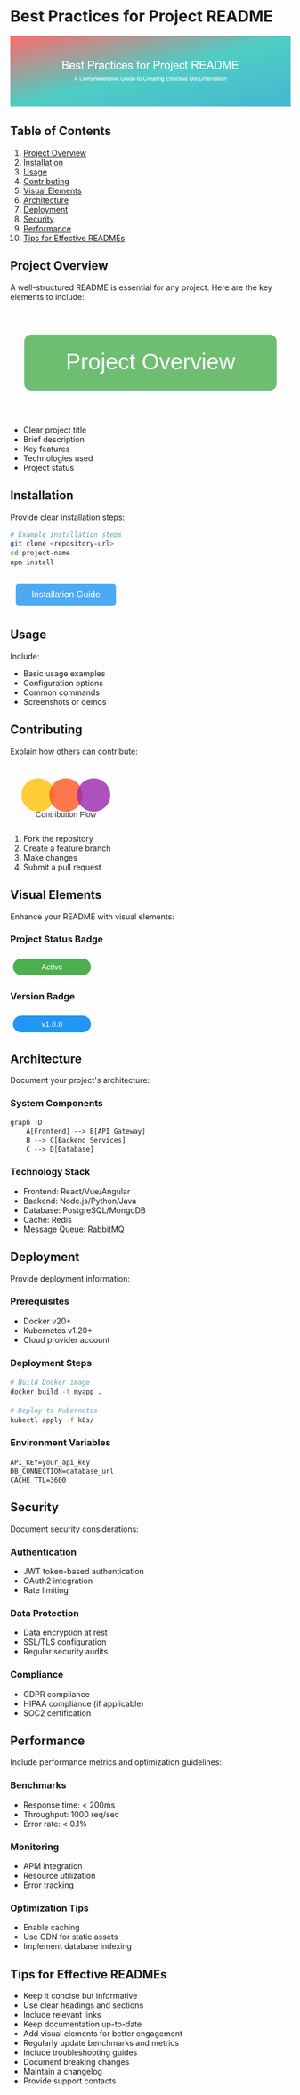 # Best Practices for Project README

![README Banner](images/readme-banner.png)

## Table of Contents
1. [Project Overview](#project-overview)
2. [Installation](#installation)
3. [Usage](#usage)
4. [Contributing](#contributing)
5. [Visual Elements](#visual-elements)
6. [Architecture](#architecture)
7. [Deployment](#deployment)
8. [Security](#security)
9. [Performance](#performance)
10. [Tips for Effective READMEs](#tips-for-effective-readmes)

## Project Overview
A well-structured README is essential for any project. Here are the key elements to include:


<svg width="200" height="60" viewBox="0 0 200 60" style="position: relative; width: 100%; left: 0; margin: 20px 0;">
  <rect x="10" y="10" width="180" height="40" rx="5" fill="#4CAF50" opacity="0.8"/>
  <text x="100" y="35" font-family="Arial" font-size="16" fill="white" text-anchor="middle">Project Overview</text>
</svg>

- Clear project title
- Brief description
- Key features
- Technologies used
- Project status

## Installation
Provide clear installation steps:

```bash
# Example installation steps
git clone <repository-url>
cd project-name
npm install
```

<div style="position: relative; width: 100%; left: 0; margin: 20px 0;">
<svg width="200" height="60" viewBox="0 0 200 60" style="display: block;">
  <rect x="10" y="10" width="180" height="40" rx="5" fill="#2196F3" opacity="0.8"/>
  <text x="100" y="35" font-family="Arial" font-size="16" fill="white" text-anchor="middle">Installation Guide</text>
</svg>
</div>

## Usage
Include:
- Basic usage examples
- Configuration options
- Common commands
- Screenshots or demos

## Contributing
Explain how others can contribute:

<div style="position: relative; width: 100%; left: 0; margin: 20px 0;">
<svg width="200" height="100" viewBox="0 0 200 100" style="display: block;">
  <circle cx="50" cy="50" r="30" fill="#FFC107" opacity="0.8"/>
  <circle cx="100" cy="50" r="30" fill="#FF5722" opacity="0.8"/>
  <circle cx="150" cy="50" r="30" fill="#9C27B0" opacity="0.8"/>
  <text x="100" y="90" font-family="Arial" font-size="14" fill="#333" text-anchor="middle">Contribution Flow</text>
</svg>
</div>

1. Fork the repository
2. Create a feature branch
3. Make changes
4. Submit a pull request

## Visual Elements
Enhance your README with visual elements:

### Project Status Badge
<div style="position: relative; width: 100%; left: 0; margin: 20px 0;">
<svg width="150" height="40" viewBox="0 0 150 40" style="display: block;">
  <rect x="5" y="5" width="140" height="30" rx="15" fill="#4CAF50"/>
  <text x="75" y="25" font-family="Arial" font-size="14" fill="white" text-anchor="middle">Active</text>
</svg>
</div>

### Version Badge
<div style="position: relative; width: 100%; left: 0; margin: 20px 0;">
<svg width="150" height="40" viewBox="0 0 150 40" style="display: block;">
  <rect x="5" y="5" width="140" height="30" rx="15" fill="#2196F3"/>
  <text x="75" y="25" font-family="Arial" font-size="14" fill="white" text-anchor="middle">v1.0.0</text>
</svg>
</div>

## Architecture
Document your project's architecture:

### System Components
```mermaid
graph TD
    A[Frontend] --> B[API Gateway]
    B --> C[Backend Services]
    C --> D[Database]
```

### Technology Stack
- Frontend: React/Vue/Angular
- Backend: Node.js/Python/Java
- Database: PostgreSQL/MongoDB
- Cache: Redis
- Message Queue: RabbitMQ

## Deployment
Provide deployment information:

### Prerequisites
- Docker v20+
- Kubernetes v1.20+
- Cloud provider account

### Deployment Steps
```bash
# Build Docker image
docker build -t myapp .

# Deploy to Kubernetes
kubectl apply -f k8s/
```

### Environment Variables
```env
API_KEY=your_api_key
DB_CONNECTION=database_url
CACHE_TTL=3600
```

## Security
Document security considerations:

### Authentication
- JWT token-based authentication
- OAuth2 integration
- Rate limiting

### Data Protection
- Data encryption at rest
- SSL/TLS configuration
- Regular security audits

### Compliance
- GDPR compliance
- HIPAA compliance (if applicable)
- SOC2 certification

## Performance
Include performance metrics and optimization guidelines:

### Benchmarks
- Response time: < 200ms
- Throughput: 1000 req/sec
- Error rate: < 0.1%

### Monitoring
- APM integration
- Resource utilization
- Error tracking

### Optimization Tips
- Enable caching
- Use CDN for static assets
- Implement database indexing

## Tips for Effective READMEs
- Keep it concise but informative
- Use clear headings and sections
- Include relevant links
- Keep documentation up-to-date
- Add visual elements for better engagement
- Regularly update benchmarks and metrics
- Include troubleshooting guides
- Document breaking changes
- Maintain a changelog
- Provide support contacts